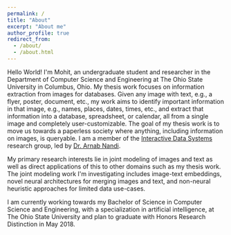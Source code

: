 ```yaml
---
permalink: /
title: "About"
excerpt: "About me"
author_profile: true
redirect_from: 
  - /about/
  - /about.html
---
```


Hello World! I'm Mohit, an undergraduate student and researcher in the Department of Computer Science and Engineering at The Ohio State University in Columbus, Ohio. My thesis work focuses on information extraction from images for databases. Given any image with text, e.g., a flyer, poster, document, etc., my work aims to identify important information in that image, e.g., names, places, dates, times, etc., and extract that information into a database, spreadsheet, or calendar, all from a single image and completely user-customizable. The goal of my thesis work is to move us towards a paperless society where anything, including information on images, is queryable. I am a member of the [Interactive Data Systems](interact.osu.edu) research group, led by [Dr. Arnab Nandi](www.arnab.org).

My primary research interests lie in joint modeling of images and text as well as direct applications of this to other domains such as my thesis work. The joint modeling work I'm investigating includes image-text embeddings, novel neural architectures for merging images and text, and non-neural heuristic approaches for limited data use-cases. 

I am currently working towards my Bachelor of Science in Computer Science and Engineering, with a specialization in artificial intelligence, at The Ohio State University and plan to graduate with Honors Research Distinction in May 2018.
